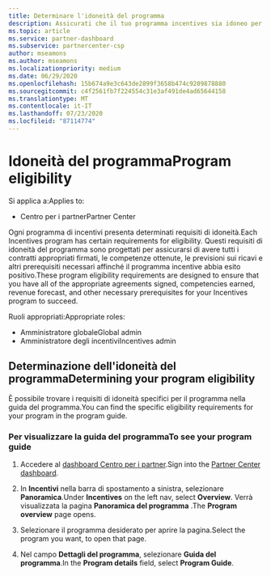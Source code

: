 ```yaml
---
title: Determinare l'idoneità del programma
description: Assicurati che il tuo programma incentives sia idoneo per poter essere pagato.
ms.topic: article
ms.service: partner-dashboard
ms.subservice: partnercenter-csp
author: mseamons
ms.author: mseamons
ms.localizationpriority: medium
ms.date: 06/29/2020
ms.openlocfilehash: 15b674a9e3c643de2899f3658b474c9209878880
ms.sourcegitcommit: c4f2561fb7f224554c31e3af491de4ad65644158
ms.translationtype: MT
ms.contentlocale: it-IT
ms.lasthandoff: 07/23/2020
ms.locfileid: "87114774"
---
```

# <a name="program-eligibility"></a><span data-ttu-id="254a7-103">Idoneità del programma</span><span class="sxs-lookup"><span data-stu-id="254a7-103">Program eligibility</span></span>

<span data-ttu-id="254a7-104">Si applica a:</span><span class="sxs-lookup"><span data-stu-id="254a7-104">Applies to:</span></span>

- <span data-ttu-id="254a7-105">Centro per i partner</span><span class="sxs-lookup"><span data-stu-id="254a7-105">Partner Center</span></span>

<span data-ttu-id="254a7-106">Ogni programma di incentivi presenta determinati requisiti di idoneità.</span><span class="sxs-lookup"><span data-stu-id="254a7-106">Each Incentives program has certain requirements for eligibility.</span></span> <span data-ttu-id="254a7-107">Questi requisiti di idoneità del programma sono progettati per assicurarsi di avere tutti i contratti appropriati firmati, le competenze ottenute, le previsioni sui ricavi e altri prerequisiti necessari affinché il programma incentive abbia esito positivo.</span><span class="sxs-lookup"><span data-stu-id="254a7-107">These program eligibility requirements are designed to ensure that you have all of the appropriate agreements signed, competencies earned, revenue forecast, and other necessary prerequisites for your Incentives program to succeed.</span></span>

<span data-ttu-id="254a7-108">Ruoli appropriati:</span><span class="sxs-lookup"><span data-stu-id="254a7-108">Appropriate roles:</span></span>

- <span data-ttu-id="254a7-109">Amministratore globale</span><span class="sxs-lookup"><span data-stu-id="254a7-109">Global admin</span></span>
- <span data-ttu-id="254a7-110">Amministratore degli incentivi</span><span class="sxs-lookup"><span data-stu-id="254a7-110">Incentives admin</span></span>

## <a name="determining-your-program-eligibility"></a><span data-ttu-id="254a7-111">Determinazione dell'idoneità del programma</span><span class="sxs-lookup"><span data-stu-id="254a7-111">Determining your program eligibility</span></span>

<span data-ttu-id="254a7-112">È possibile trovare i requisiti di idoneità specifici per il programma nella guida del programma.</span><span class="sxs-lookup"><span data-stu-id="254a7-112">You can find the specific eligibility requirements for your program in the program guide.</span></span> 

### <a name="to-see-your-program-guide"></a><span data-ttu-id="254a7-113">Per visualizzare la guida del programma</span><span class="sxs-lookup"><span data-stu-id="254a7-113">To see your program guide</span></span>

1. <span data-ttu-id="254a7-114">Accedere al [dashboard Centro per i partner](https://partner.microsoft.com/dashboard/).</span><span class="sxs-lookup"><span data-stu-id="254a7-114">Sign into the [Partner Center dashboard](https://partner.microsoft.com/dashboard/).</span></span>

2. <span data-ttu-id="254a7-115">In **Incentivi** nella barra di spostamento a sinistra, selezionare **Panoramica**.</span><span class="sxs-lookup"><span data-stu-id="254a7-115">Under **Incentives** on the left nav, select **Overview**.</span></span> <span data-ttu-id="254a7-116">Verrà visualizzata la pagina **Panoramica del programma** .</span><span class="sxs-lookup"><span data-stu-id="254a7-116">The **Program overview** page opens.</span></span>

3. <span data-ttu-id="254a7-117">Selezionare il programma desiderato per aprire la pagina.</span><span class="sxs-lookup"><span data-stu-id="254a7-117">Select the program you want, to open that page.</span></span>

4. <span data-ttu-id="254a7-118">Nel campo **Dettagli del programma**, selezionare **Guida del programma**.</span><span class="sxs-lookup"><span data-stu-id="254a7-118">In the **Program details** field, select **Program Guide**.</span></span>
